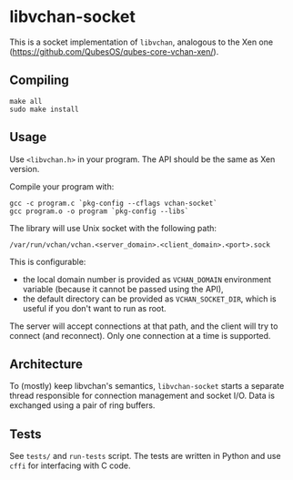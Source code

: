 # libvchan-socket

This is a socket implementation of `libvchan`, analogous to the Xen one
(https://github.com/QubesOS/qubes-core-vchan-xen/).

## Compiling

    make all
    sudo make install

## Usage

Use `<libvchan.h>` in your program. The API should be the same as Xen version.

Compile your program with:

    gcc -c program.c `pkg-config --cflags vchan-socket`
    gcc program.o -o program `pkg-config --libs`

The library will use Unix socket with the following path:

    /var/run/vchan/vchan.<server_domain>.<client_domain>.<port>.sock

This is configurable:

* the local domain number is provided as `VCHAN_DOMAIN` environment variable
  (because it cannot be passed using the API),
* the default directory can be provided as `VCHAN_SOCKET_DIR`, which is useful
  if you don't want to run as root.

The server will accept connections at that path, and the client will try to
connect (and reconnect). Only one connection at a time is supported.

## Architecture

To (mostly) keep libvchan's semantics, `libvchan-socket` starts a separate
thread responsible for connection management and socket I/O. Data is exchanged
using a pair of ring buffers.

## Tests

See `tests/` and `run-tests` script. The tests are written in Python and use
`cffi` for interfacing with C code.
